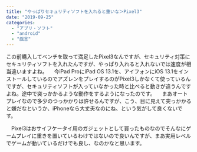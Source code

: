 ```yaml
---
title: "やっぱりセキュリティソフトを入れると重いな＞Pixel3"
date: "2019-09-25"
categories: 
  - "アプリ・ソフト"
  - "android"
  - "戯言"
---
```


この前購入してベンチを取って満足したPixel3なんですが、セキュリティ対策にセキュリティソフトを入れたんですが、やっぱり入れると入れないでは速度が相当違いますよね。 　今iPad ProにiPad OS 13.1を、アイフォンにiOS 13.1をインストールしているのでアズレンをプレイするのがPixel3しかなくて使っているんですが、セキュリティソフトが入っていなかった時と比べると動きが違うんですよね。途中で突っかかるような動作をするようになったのです。 　まあオートプレイなので多少のつっかかりは許せるんですが、こう、目に見えて突っかかると嫌だなというか、iPhoneなら大丈夫なのにね、という気がして良くないです。

　Pixel3はおサイフケータイ用のガジェットとして買ったものなのでそんなにゲームプレイに重きを置いているわけではないので良いんですが、まあ実用レベルでゲームが動いているだけでも良し、なのかなと思います。
